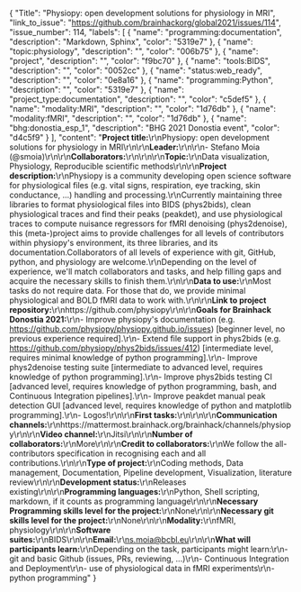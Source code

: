 {
  "Title": "Physiopy: open development solutions for physiology in MRI",
  "link_to_issue": "https://github.com/brainhackorg/global2021/issues/114",
  "issue_number": 114,
  "labels": [
    {
      "name": "programming:documentation",
      "description": "Markdown, Sphinx",
      "color": "5319e7"
    },
    {
      "name": "topic:physiology",
      "description": "",
      "color": "006b75"
    },
    {
      "name": "project",
      "description": "",
      "color": "f9bc70"
    },
    {
      "name": "tools:BIDS",
      "description": "",
      "color": "0052cc"
    },
    {
      "name": "status:web_ready",
      "description": "",
      "color": "0e8a16"
    },
    {
      "name": "programming:Python",
      "description": "",
      "color": "5319e7"
    },
    {
      "name": "project_type:documentation",
      "description": "",
      "color": "c5def5"
    },
    {
      "name": "modality:MRI",
      "description": "",
      "color": "1d76db"
    },
    {
      "name": "modality:fMRI",
      "description": "",
      "color": "1d76db"
    },
    {
      "name": "bhg:donostia_esp_1",
      "description": "BHG 2021 Donostia event",
      "color": "d4c5f9"
    }
  ],
  "content": "**Project title:**\r\nPhysiopy: open development solutions for physiology in MRI\r\n\r\n**Leader:**\r\n\r\n- Stefano Moia (@smoia)\r\n\r\n**Collaborators:**\r\n\r\n\r\n**Topic:**\r\nData visualization, Physiology, Reproducible scientific methods\r\n\r\n**Project description:**\r\nPhysiopy is a community developing open science software for physiological files (e.g. vital signs, respiration, eye tracking, skin conductance, ...) handling and processing.\r\nCurrently maintaining three libraries to format physiological files into BIDS (phys2bids), clean physiological traces and find their peaks (peakdet), and use physiological traces to compute nuisance regressors for fMRI denoising (phys2denoise), this (meta-)project aims to provide challenges for all levels of contributors within physiopy's environment, its three libraries, and its documentation.Collaborators of all levels of experience with git, GitHub, python, and physiology are welcome.\r\nDepending on the level of experience, we'll match collaborators and tasks, and help filling gaps and acquire the necessary skills to finish them.\r\n\r\n**Data to use:**\r\nMost tasks do not require data. For those that do, we provide minimal physiological and BOLD fMRI data to work with.\r\n\r\n**Link to project repository:**\r\nhttps://github.com/physiopy\r\n\r\n**Goals for Brainhack Donostia 2021:**\r\n- Improve physiopy's documentation (e.g. https://github.com/physiopy/physiopy.github.io/issues) [beginner level, no previous experience required].\r\n- Extend file support in phys2bids (e.g. https://github.com/physiopy/phys2bids/issues/412) [intermediate level, requires minimal knowledge of python programming].\r\n- Improve phys2denoise testing suite [intermediate to advanced level, requires knowledge of python programming].\r\n- Improve phys2bids testing CI [advanced level, requires knowledge of python programming, bash, and Continuous Integration pipelines].\r\n- Improve peakdet manual peak detection GUI [advanced level, requires knowledge of python  and matplotlib programming].\r\n- Logos!\r\n\r\n**First tasks:**\r\n\r\n\r\n**Communication channels:**\r\nhttps://mattermost.brainhack.org/brainhack/channels/physiopy\r\n\r\n**Video channel:**\r\nJitsi\r\n\r\n**Number of collaborators:**\r\nMore\r\n\r\n**Credit to collaborators:**\r\nWe follow the all-contributors specification in recognising each and all contributions.\r\n\r\n**Type of project:**\r\nCoding methods, Data management, Documentation, Pipeline development, Visualization, literature review\r\n\r\n**Development status:**\r\nReleases existing\r\n\r\n**Programming languages:**\r\nPython, Shell scripting, markdown, if it counts as programming language\r\n\r\n**Necessary Programming skills level for the project:**\r\nNone\r\n\r\n**Necessary git skills level for the project:**\r\nNone\r\n\r\n**Modality:**\r\nfMRI, physiology\r\n\r\n**Software suites:**\r\nBIDS\r\n\r\n**Email:**\r\ns.moia@bcbl.eu\r\n\r\n**What will participants learn:**\r\nDepending on the task, participants might learn:\r\n- git and basic Github (issues, PRs, reviewing, ...)\r\n- Continuous Integration and Deployment\r\n- use of physiological data in fMRI experiments\r\n- python programming"
}